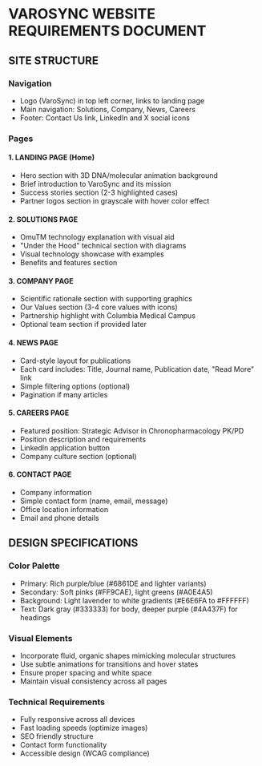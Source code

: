 # VAROSYNC WEBSITE REQUIREMENTS DOCUMENT

## SITE STRUCTURE

### Navigation
- Logo (VaroSync) in top left corner, links to landing page
- Main navigation: Solutions, Company, News, Careers
- Footer: Contact Us link, LinkedIn and X social icons

### Pages

#### 1. LANDING PAGE (Home)
- Hero section with 3D DNA/molecular animation background
- Brief introduction to VaroSync and its mission
- Success stories section (2-3 highlighted cases)
- Partner logos section in grayscale with hover color effect

#### 2. SOLUTIONS PAGE
- OmuTM technology explanation with visual aid
- "Under the Hood" technical section with diagrams
- Visual technology showcase with examples
- Benefits and features section

#### 3. COMPANY PAGE
- Scientific rationale section with supporting graphics
- Our Values section (3-4 core values with icons)
- Partnership highlight with Columbia Medical Campus
- Optional team section if provided later

#### 4. NEWS PAGE
- Card-style layout for publications
- Each card includes: Title, Journal name, Publication date, "Read More" link
- Simple filtering options (optional)
- Pagination if many articles

#### 5. CAREERS PAGE
- Featured position: Strategic Advisor in Chronopharmacology PK/PD
- Position description and requirements
- LinkedIn application button
- Company culture section (optional)

#### 6. CONTACT PAGE
- Company information
- Simple contact form (name, email, message)
- Office location information
- Email and phone details

## DESIGN SPECIFICATIONS

### Color Palette
- Primary: Rich purple/blue (#6861DE and lighter variants)
- Secondary: Soft pinks (#FF9CAE), light greens (#A0E4A5)
- Background: Light lavender to white gradients (#E6E6FA to #FFFFFF)
- Text: Dark gray (#333333) for body, deeper purple (#4A437F) for headings


### Visual Elements
- Incorporate fluid, organic shapes mimicking molecular structures
- Use subtle animations for transitions and hover states
- Ensure proper spacing and white space
- Maintain visual consistency across all pages

### Technical Requirements
- Fully responsive across all devices
- Fast loading speeds (optimize images)
- SEO friendly structure
- Contact form functionality
- Accessible design (WCAG compliance) 